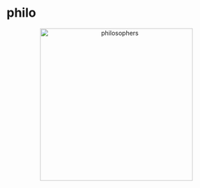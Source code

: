 # philo

<p align="center">
  <a href="https://github.com/maiadegraaf">
    <picture>
    <img alt="philosophers" src="https://user-images.githubusercontent.com/68693691/193335768-6f2799a9-6904-497b-b49a-707ac551e21d.png" width=350>
    </picture>
  </a>
</p>
